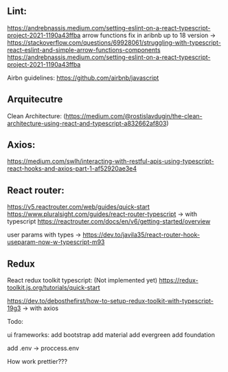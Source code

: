 ## Lint:
https://andrebnassis.medium.com/setting-eslint-on-a-react-typescript-project-2021-1190a43ffba
arrow functions fix in aribnb up to 18 version -> https://stackoverflow.com/questions/69928061/struggling-with-typescript-react-eslint-and-simple-arrow-functions-components
https://andrebnassis.medium.com/setting-eslint-on-a-react-typescript-project-2021-1190a43ffba

Airbn guidelines: https://github.com/airbnb/javascript

## Arquitecutre

Clean Architecture:
(https://medium.com/@rostislavdugin/the-clean-architecture-using-react-and-typescript-a832662af803)


## Axios:
https://medium.com/swlh/interacting-with-restful-apis-using-typescript-react-hooks-and-axios-part-1-af52920ae3e4


## React router:
https://v5.reactrouter.com/web/guides/quick-start
https://www.pluralsight.com/guides/react-router-typescript -> with typescript
https://reactrouter.com/docs/en/v6/getting-started/overview

user params with types -> https://dev.to/javila35/react-router-hook-useparam-now-w-typescript-m93


## Redux
React redux toolkit typescript: (Not implemented yet)
https://redux-toolkit.js.org/tutorials/quick-start

https://dev.to/debosthefirst/how-to-setup-redux-toolkit-with-typescript-19g3 -> with axios


Todo:

ui frameworks:
add bootstrap
add material
add evergreen
add foundation

add .env -> proccess.env

How work prettier???